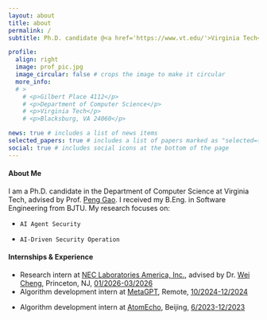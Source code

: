 ```yaml
---
layout: about
title: about
permalink: /
subtitle: Ph.D. candidate @<a href='https://www.vt.edu/'>Virginia Tech</a>, <a href='https://cs.vt.edu/'>Department of Computer Science</a>.

profile:
  align: right
  image: prof_pic.jpg
  image_circular: false # crops the image to make it circular
  more_info: 
  # >
    # <p>Gilbert Place 4112</p>
    # <p>Department of Computer Science</p>
    # <p>Virginia Tech</p>
    # <p>Blacksburg, VA 24060</p>

news: true # includes a list of news items
selected_papers: true # includes a list of papers marked as "selected={true}"
social: true # includes social icons at the bottom of the page
---
```


#### About Me

I am a Ph.D. candidate in the Department of Computer Science at Virginia Tech, advised by Prof. <a href='https://people.cs.vt.edu/penggao/'>Peng Gao</a>. I received my B.Eng. in Software Engineering from BJTU.
My research focuses on:

<!-- - `Automated and AI-assisted security operations (SecOps)` -->
- `AI Agent Security` 
<!-- - `CTI-Augmented Security Operations`  -->
- `AI-Driven Security Operation`
<!-- - `AI-Driven Software Analysis`  -->

#### Internships & Experience

<!-- - Ph.D. in Computer Science, Virginia Tech, <u>01/2024-present</u> -->
- Research intern at <a href='https://www.nec-labs.com/'>NEC Laboratories America, Inc.</a>, advised by Dr. <a href='https://chengw07.github.io/'>Wei Cheng</a>, Princeton, NJ, <u>01/2026-03/2026</u>
- Algorithm development intern at <a href='https://metagpt.ai/'>MetaGPT</a>, Remote, <u>10/2024-12/2024</u>
<!-- - Research intern at <a href='https://llama.family/'>Llama Family</a>, Beijing, <u>09/2023-12/2023</u> -->
- Algorithm development intern at <a href='https://www.atomecho.cn/'>AtomEcho</a>, Beijing, <u>6/2023-12/2023</u>
<!-- - Research assistant, Chinese University of Hong Kong, <u>9/2022-06/2023</u> -->
<!-- - Backend development intern, <a href='https://www.yuewen.com/'>Yuewen Group, Tencent</a>, Beijing, <u>6/2020-9/2020</u> -->
<!-- - B.Eng. in Software Engineering, Beijing Jiaotong University, <u>9/2018-6/2022</u> -->
